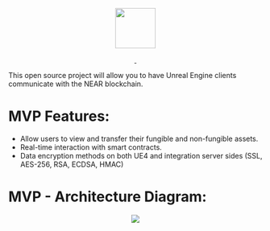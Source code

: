 <p align="center">
  <a href="https://exxaverse.com/" target="_blank" rel="noopener noreferrer">
    <img src="https://exxaverse.com/_next/image?url=%2Fimages%2FNearLinker.png&w=640&q=75" height="80">
  </a>
</p>

<p align="center">
  <a aria-label="License" href="https://github.com/ExxaVerse/NearLinker/blob/main/LICENSE">
    <img alt="" src="https://img.shields.io/npm/l/next.svg?style=for-the-badge&labelColor=000000">
  </a>
  <a aria-label="Join the community on GitHub" href="https://github.com/ExxaVerse/NearLinker/discussions">
    <img alt="" src="https://img.shields.io/badge/Checkout%20the%20discussion-blue.svg?style=for-the-badge&labelColor=000000&logoWidth=20">
  </a>
</p>

This open source project will allow you to have Unreal Engine clients communicate with the NEAR blockchain.

# MVP Features:
- Allow users to view and transfer their fungible and non-fungible assets.
- Real-time interaction with smart contracts.
- Data encryption methods on both UE4 and integration server sides (SSL, AES-256, RSA, ECDSA, HMAC)

# MVP - Architecture Diagram:
<p align="center">
  <a href="https://exxaverse.com/" target="_blank" rel="noopener noreferrer">
    <img src="https://exxaverse.com/_next/image?url=%2Fimages%2FMVPArchitectureDiagram.png&w=640&q=75">
  </a>
</p>


